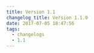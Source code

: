 ```yaml
---
title: Version 1.1
changelog_title: Version 1.1.0
date: 2017-07-05 18:47:56
tags:
  - changelogs
  - 1.1
---
```


<script src="https://gist.github.com/spinnaker-release/1b02cdba17f78c3dc9f4210d09610ac8.js"></script>
